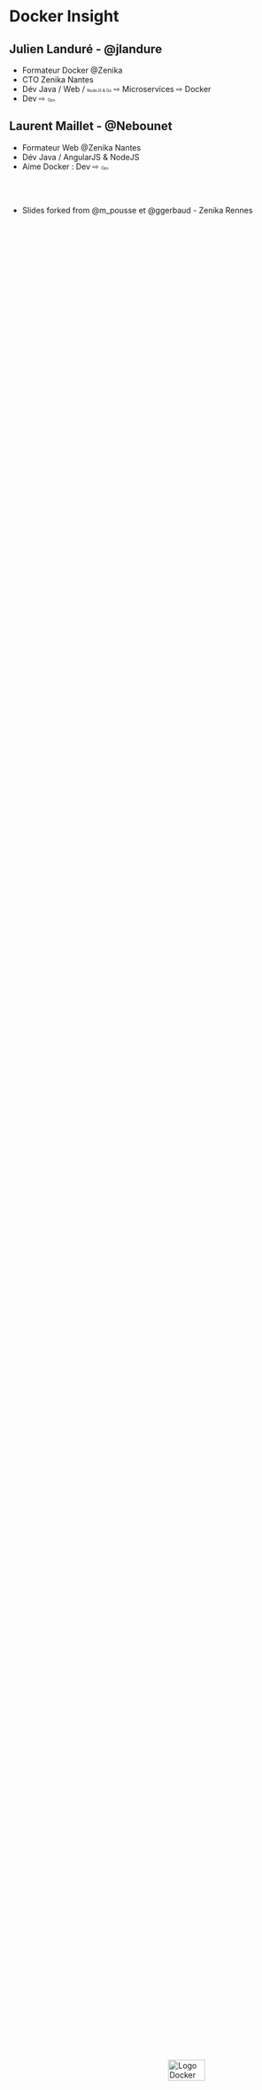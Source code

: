# Docker Insight

<figure style="position: absolute; bottom: 150px; right: 300px; with: 100%">
    <img width="80%" src="ressources/DockerLogo.png" alt="Logo Docker"/>
</figure>

<!-- .slide: class="page-title" -->



## Julien Landuré - @jlandure

- Formateur Docker @Zenika
- CTO Zenika Nantes
- Dév Java / Web / <span style="font-size: 0.5em">NodeJS & Go</span> ⇨ Microservices ⇨ Docker
- Dev ⇨ <span style="font-size: 0.5em">Ops</span>

## Laurent Maillet - @Nebounet

- Formateur Web @Zenika Nantes
- Dév Java / AngularJS & NodeJS
- Aime Docker : Dev ⇨ <span style="font-size: 0.5em">Ops</span>


<br><br>
- Slides forked from @m_pousse et @ggerbaud - Zenika Rennes


